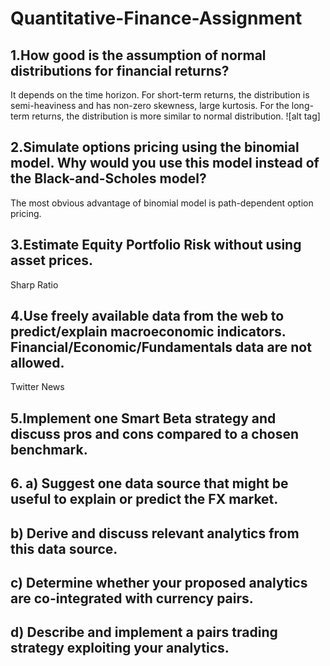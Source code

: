 # Quantitative-Finance-Assignment
## 1.How good is the assumption of normal distributions for financial returns?
It depends on the time horizon. For short-term returns, the distribution is semi-heaviness and has non-zero skewness, large kurtosis. For the long-term returns, the distribution is more similar to normal distribution.
![alt tag]
## 2.Simulate options pricing using the binomial model. Why would you use this model instead of the Black-and-Scholes model?
The most obvious advantage of binomial model is path-dependent option pricing.
## 3.Estimate Equity Portfolio Risk without using asset prices.
Sharp Ratio
## 4.Use freely available data from the web to predict/explain macroeconomic indicators. Financial/Economic/Fundamentals data are not allowed.
Twitter News
## 5.Implement one Smart Beta strategy and discuss pros and cons compared to a chosen benchmark.

## 6. a) Suggest one data source that might be useful to explain or predict the FX market.
## b) Derive and discuss relevant analytics from this data source.
## c) Determine whether your proposed analytics are co-integrated with currency pairs.
## d) Describe and implement a pairs trading strategy exploiting your analytics.
